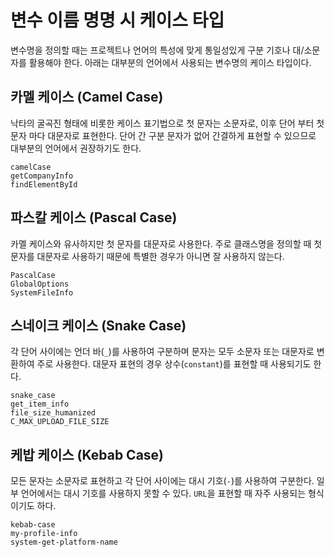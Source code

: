 # 변수 이름 명명 시 케이스 타입
변수명을 정의할 때는 프로젝트나 언어의 특성에 맞게 통일성있게 구분 기호나 대/소문자를 활용해야 한다. 아래는 대부분의 언어에서 사용되는 변수명의 케이스 타입이다.

## 카멜 케이스 (Camel Case)
낙타의 굴곡진 형태에 비롯한 케이스 표기법으로 첫 문자는 소문자로, 이후 단어 부터 첫 문자 마다 대문자로 표현한다. 단어 간 구분 문자가 없어 간결하게 표현할 수 있으므로 대부분의 언어에서 권장하기도 한다.
```text
camelCase
getCompanyInfo
findElementById
```

## 파스칼 케이스 (Pascal Case)
카멜 케이스와 유사하지만 첫 문자를 대문자로 사용한다. 주로 클래스명을 정의할 때 첫 문자를 대문자로 사용하기 때문에 특별한 경우가 아니면 잘 사용하지 않는다.

```text
PascalCase
GlobalOptions
SystemFileInfo
```

## 스네이크 케이스 (Snake Case)
각 단어 사이에는 언더 바(`_`)를 사용하여 구분하며 문자는 모두 소문자 또는 대문자로 변환하여 주로 사용한다.
대문자 표현의 경우 상수(`constant`)를 표현할 때 사용되기도 한다.

```text
snake_case
get_item_info
file_size_humanized
C_MAX_UPLOAD_FILE_SIZE
```

## 케밥 케이스 (Kebab Case)
모든 문자는 소문자로 표현하고 각 단어 사이에는 대시 기호(`-`)를 사용하여 구분한다. 일부 언어에서는 대시 기호를 사용하지 못할 수 있다. `URL`을 표현할 때 자주 사용되는 형식이기도 하다.

```text
kebab-case
my-profile-info
system-get-platform-name
```

